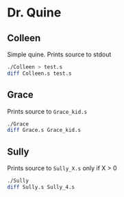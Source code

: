 # Dr. Quine

## Colleen

Simple quine.  Prints source to stdout

```bash
./Colleen > test.s
diff Colleen.s test.s
```

## Grace

Prints source to `Grace_kid.s`

```bash
./Grace
diff Grace.s Grace_kid.s
```

## Sully

Prints source to `Sully_X.s` only if X > 0

```bash
./Sully
diff Sully.s Sully_4.s
```